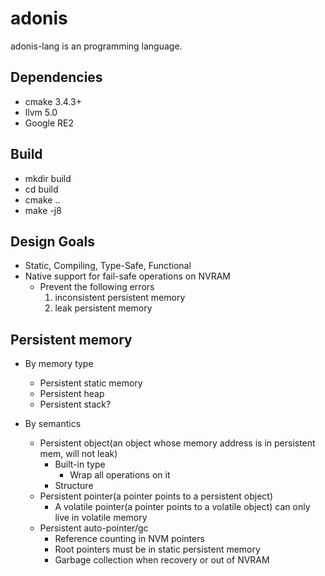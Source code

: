 # adonis
adonis-lang is an programming language.


## Dependencies

- cmake 3.4.3+
- llvm 5.0
- Google RE2

## Build 

- mkdir build
- cd build
- cmake ..
- make -j8

## Design Goals
- Static, Compiling, Type-Safe, Functional
- Native support for fail-safe operations on NVRAM
  - Prevent the following errors
    1. inconsistent persistent memory
    1. leak persistent memory


## Persistent memory
- By memory type
  - Persistent static memory
  - Persistent heap
  - Persistent stack?

- By semantics
  - Persistent object(an object whose memory address is in persistent mem,
   will not leak)
    - Built-in type
      - Wrap all operations on it
    - Structure
  - Persistent pointer(a pointer points to a persistent object)
    - A volatile pointer(a pointer points to a volatile object) can
    only live in volatile memory
  - Persistent auto-pointer/gc
    - Reference counting in NVM pointers
    - Root pointers must be in static persistent memory
    - Garbage collection when recovery or out of NVRAM
